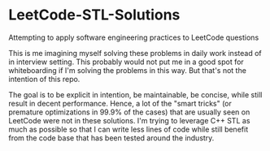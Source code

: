 # LeetCode-STL-Solutions
Attempting to apply software engineering practices to LeetCode questions

This is me imagining myself solving these problems in daily work instead of in interview setting. This probably would not put me in a good spot for whiteboarding if I'm solving the problems in this way. But that's not the intention of this repo.

The goal is to be explicit in intention, be maintainable, be concise, while still result in decent performance. Hence, a lot of the "smart tricks" (or premature optimizations in 99.9% of the cases) that are usually seen on LeetCode were not in these solutions. I'm trying to leverage C++ STL as much as possible so that I can write less lines of code while still benefit from the code base that has been tested around the industry.
